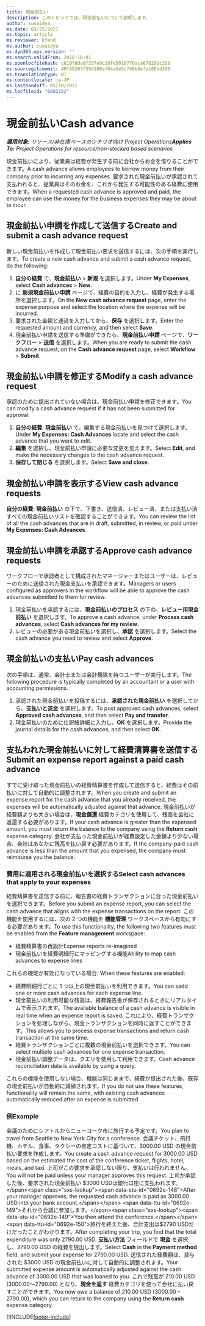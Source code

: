 ```yaml
---
title: 現金前払い
description: このトピックでは、現金前払いについて説明します。
author: suvaidya
ms.date: 03/25/2021
ms.topic: article
ms.reviewer: kfend
ms.author: suvaidya
ms.dyn365.ops.version: ''
ms.search.validFrom: 2020-10-01
ms.openlocfilehash: c610fdda8f337e0c16fe5010770aca678201c328
ms.sourcegitcommit: 40f68387f594180af64a5e5c748b6efa188bd300
ms.translationtype: HT
ms.contentlocale: ja-JP
ms.lasthandoff: 05/10/2021
ms.locfileid: "6002152"
---
```

# <a name="cash-advance"></a><span data-ttu-id="0692e-103">現金前払い</span><span class="sxs-lookup"><span data-stu-id="0692e-103">Cash advance</span></span>

<span data-ttu-id="0692e-104">_**適用対象:** リソース/非在庫ベースのシナリオ向け Project Operations_</span><span class="sxs-lookup"><span data-stu-id="0692e-104">_**Applies To:** Project Operations for resource/non-stocked based scenarios_</span></span>

<span data-ttu-id="0692e-105">現金前払いにより、従業員は経費が発生する前に会社からお金を借りることができます。</span><span class="sxs-lookup"><span data-stu-id="0692e-105">A cash advance allows employees to borrow money from their company prior to incurring any expenses.</span></span> <span data-ttu-id="0692e-106">要求された現金前払いが承認されて支払われると、従業員はそのお金を、これから発生する可能性のある経費に使用できます。</span><span class="sxs-lookup"><span data-stu-id="0692e-106">When a requested cash advance is approved and paid, the employee can use the money for the business expenses they may be about to incur.</span></span> 

## <a name="create-and-submit-a-cash-advance-request"></a><span data-ttu-id="0692e-107">現金前払い申請を作成して送信する</span><span class="sxs-lookup"><span data-stu-id="0692e-107">Create and submit a cash advance request</span></span>
<span data-ttu-id="0692e-108">新しい現金前払いを作成して現金前払い要求を送信するには、次の手順を実行します。</span><span class="sxs-lookup"><span data-stu-id="0692e-108">To create a new cash advance and submit a cash advance request, do the following:</span></span> 

1. <span data-ttu-id="0692e-109">**自分の経費** で、**現金前払い** > **新規** を選択します。</span><span class="sxs-lookup"><span data-stu-id="0692e-109">Under **My Expenses**, select **Cash advances** > **New**.</span></span> 
2. <span data-ttu-id="0692e-110">に **新規現金前払い申請** ページで、経費の目的を入力し、経費が発生する場所を選択します。</span><span class="sxs-lookup"><span data-stu-id="0692e-110">On the **New cash advance request** page, enter the expense purpose and select the location where the expense will be incurred.</span></span>
3. <span data-ttu-id="0692e-111">要求された金額と通貨を入力してから、**保存** を選択します。</span><span class="sxs-lookup"><span data-stu-id="0692e-111">Enter the requested amount and currency, and then select **Save**.</span></span> 
4. <span data-ttu-id="0692e-112">現金前払い申請を送信する準備ができたら、**現金前払い申請** ページで、**ワークフロー** > **送信** を選択します。</span><span class="sxs-lookup"><span data-stu-id="0692e-112">When you are ready to submit the cash advance request, on the **Cash advance request** page, select **Workflow** > **Submit**.</span></span>

## <a name="modify-a-cash-advance-request"></a><span data-ttu-id="0692e-113">現金前払い申請を修正する</span><span class="sxs-lookup"><span data-stu-id="0692e-113">Modify a cash advance request</span></span>

<span data-ttu-id="0692e-114">承認のために提出されていない場合は、現金前払い申請を修正できます。</span><span class="sxs-lookup"><span data-stu-id="0692e-114">You can modify a cash advance request if it has not been submitted for approval.</span></span>

1. <span data-ttu-id="0692e-115">**自分の経費: 現金前払い** で、編集する現金前払いを見つけて選択します。</span><span class="sxs-lookup"><span data-stu-id="0692e-115">Under **My Expenses: Cash Advances** locate and select the cash advance that you want to edit.</span></span>
2. <span data-ttu-id="0692e-116">**編集** を選択し、現金前払い申請に必要な変更を加えます。</span><span class="sxs-lookup"><span data-stu-id="0692e-116">Select **Edit**, and make the necessary changes to the cash advance request.</span></span> 
3. <span data-ttu-id="0692e-117">**保存して閉じる** を選択します。</span><span class="sxs-lookup"><span data-stu-id="0692e-117">Select **Save and close**.</span></span>


## <a name="view-cash-advance-requests"></a><span data-ttu-id="0692e-118">現金前払い申請を表示する</span><span class="sxs-lookup"><span data-stu-id="0692e-118">View cash advance requests</span></span>
<span data-ttu-id="0692e-119">**自分の経費: 現金前払い** の下で、下書き、送信済、レビュー済、または支払い済すべての現金前払いリストを確認することができます。</span><span class="sxs-lookup"><span data-stu-id="0692e-119">You can review the list of all the cash advances that are in draft, submitted, in review, or paid under **My Expenses: Cash Advances**.</span></span> 

## <a name="approve-cash-advance-requests"></a><span data-ttu-id="0692e-120">現金前払い申請を承認する</span><span class="sxs-lookup"><span data-stu-id="0692e-120">Approve cash advance requests</span></span>

<span data-ttu-id="0692e-121">ワークフローで承認者として構成されたマネージャーまたはユーザーは、レビューのために送信された現金支払いを承認できます。</span><span class="sxs-lookup"><span data-stu-id="0692e-121">Managers or users configured as approvers in the workflow will be able to approve the cash advances submitted to them for review.</span></span> 

1. <span data-ttu-id="0692e-122">現金前払いを承認するには、**現金前払いのプロセス** の下の、**レビュー用現金前払い** を選択します。</span><span class="sxs-lookup"><span data-stu-id="0692e-122">To approve a cash advance, under **Process cash advances**, select **Cash advances for my review**.</span></span>
2. <span data-ttu-id="0692e-123">レビューの必要がある現金前払いを選択し、**承認** を選択します。</span><span class="sxs-lookup"><span data-stu-id="0692e-123">Select the cash advance you need to review and select **Approve**.</span></span>  

## <a name="pay-cash-advances"></a><span data-ttu-id="0692e-124">現金前払いの支払い</span><span class="sxs-lookup"><span data-stu-id="0692e-124">Pay cash advances</span></span> 
<span data-ttu-id="0692e-125">次の手順は、通常、会計士または会計権限を持つユーザーが実行します。</span><span class="sxs-lookup"><span data-stu-id="0692e-125">The following procedure is typically completed by an accountant or a user with accounting permissions.</span></span>

1. <span data-ttu-id="0692e-126">承認された現金前払いを投稿するには、**承認された現金前払い** を選択してから、**支払いと送金** を選択します。</span><span class="sxs-lookup"><span data-stu-id="0692e-126">To post approved cash advances, select **Approved cash advances**, and then select **Pay and transfer**.</span></span>  
2. <span data-ttu-id="0692e-127">現金前払いのために仕訳帳詳細に入力し、**OK** を選択します。</span><span class="sxs-lookup"><span data-stu-id="0692e-127">Provide the journal details for the cash advances, and then select **OK**.</span></span> 

## <a name="submit-an-expense-report-against-a-paid-cash-advance"></a><span data-ttu-id="0692e-128">支払われた現金前払いに対して経費清算書を送信する</span><span class="sxs-lookup"><span data-stu-id="0692e-128">Submit an expense report against a paid cash advance</span></span> 

<span data-ttu-id="0692e-129">すでに受け取った現金前払いの経費精算書を作成して送信すると、経費はその前払いに対して自動的に調整されます。</span><span class="sxs-lookup"><span data-stu-id="0692e-129">When you create and submit an expense report for the cash advance that you already received, the expenses will be automatically adjusted against that advance.</span></span> <span data-ttu-id="0692e-130">現金前払いが経費額よりも大きい場合は、**現金償還** 経費カテゴリを使用して、残高を会社に返還する必要があります。</span><span class="sxs-lookup"><span data-stu-id="0692e-130">If your cash advance is greater than the expensed amount, you must return the balance to the company using the **Return cash** expense category.</span></span> <span data-ttu-id="0692e-131">会社が支払った現金前払いが経費設定した金額より少ない場合、会社はあなたに残高を払い戻す必要があります。</span><span class="sxs-lookup"><span data-stu-id="0692e-131">If the company-paid cash advance is less than the amount that you expensed, the company must reimburse you the balance.</span></span> 

### <a name="select-cash-advances-that-apply-to-your-expenses"></a><span data-ttu-id="0692e-132">費用に適用される現金前払いを選択する</span><span class="sxs-lookup"><span data-stu-id="0692e-132">Select cash advances that apply to your expenses</span></span>
<span data-ttu-id="0692e-133">経費精算書を送信する前に、報告書の経費トランザクションに合った現金前払いを選択できます。</span><span class="sxs-lookup"><span data-stu-id="0692e-133">Before you submit an expense report, you can select the cash advance that aligns with the expense transactions on the report.</span></span> <span data-ttu-id="0692e-134">この機能を使用するには、次の 2 つの機能を **機能管理** ワークスペースから有効にする必要があります。</span><span class="sxs-lookup"><span data-stu-id="0692e-134">To use this functionality, the following two features must be enabled from the **Feature management** workspace:</span></span>

  - <span data-ttu-id="0692e-135">経費精算書の再設計</span><span class="sxs-lookup"><span data-stu-id="0692e-135">Expense reports re-imagined</span></span>
  - <span data-ttu-id="0692e-136">現金前払いを経費明細行にマッピングする機能</span><span class="sxs-lookup"><span data-stu-id="0692e-136">Ability to map cash advances to expense lines</span></span>
 
 <span data-ttu-id="0692e-137">これらの機能が有効になっている場合: </span><span class="sxs-lookup"><span data-stu-id="0692e-137">When these features are enabled:</span></span>
 
  - <span data-ttu-id="0692e-138">経費明細行ごとに 1 つ以上の現金前払いを利用できます。</span><span class="sxs-lookup"><span data-stu-id="0692e-138">You can sadd one or more cash advances for each expense line.</span></span>
  - <span data-ttu-id="0692e-139">現金前払いの利用可能な残高は、経費報告書が保存されるときにリアルタイムで表示されます。</span><span class="sxs-lookup"><span data-stu-id="0692e-139">The available balance of a cash advance is visible in real time when an expense report is saved.</span></span> <span data-ttu-id="0692e-140">これにより、経費トランザクションを処理しながら、現金トランザクションを同時に返すことができます。</span><span class="sxs-lookup"><span data-stu-id="0692e-140">This allows you to process expense transactions and return cash transaction at the same time.</span></span>
  - <span data-ttu-id="0692e-141">経費トランザクションごとに複数の現金前払いを選択できます。</span><span class="sxs-lookup"><span data-stu-id="0692e-141">You can select multiple cash advances for one expense transaction.</span></span>
  - <span data-ttu-id="0692e-142">現金前払い調整データは、クエリを使用して利用できます。</span><span class="sxs-lookup"><span data-stu-id="0692e-142">Cash advance reconciliation data is available by using a query.</span></span> 
 
<span data-ttu-id="0692e-143">これらの機能を使用しない場合、機能は同じままで、経費が提出された後、既存の現金前払いが自動的に減額されます。</span><span class="sxs-lookup"><span data-stu-id="0692e-143">If you do not use these features, functionality will remain the same, with existing cash advances automatically reduced after an expense is submitted.</span></span>

### <a name="example"></a><span data-ttu-id="0692e-144">例</span><span class="sxs-lookup"><span data-stu-id="0692e-144">Example</span></span> 
<span data-ttu-id="0692e-145">会議のためにシアトルからニューヨーク市に旅行する予定です。</span><span class="sxs-lookup"><span data-stu-id="0692e-145">You plan to travel from Seattle to New York City for a conference.</span></span> <span data-ttu-id="0692e-146">会議チケット、飛行機、ホテル、食事、タクシーの推定コストに基づいて、3000.00 USD の現金前払い要求を作成します。</span><span class="sxs-lookup"><span data-stu-id="0692e-146">You create a cash advance request for 3000.00 USD based on the estimated the cost of the conference ticket, flights, hotel, meals, and taxi.</span></span> <span data-ttu-id="0692e-147">上司がこの要求を承認しない限り、支払いは行われません。</span><span class="sxs-lookup"><span data-stu-id="0692e-147">You will not be paid unless your manager approves this request.</span></span> <span data-ttu-id="0692e-148">上司が承認した後、要求された現金前払い $3000 USDは銀行口座に支払われます。</span><span class="sxs-lookup"><span data-stu-id="0692e-148">After your manager approves, the requested cash advance is paid as 3000.00 USD into your bank account.</span></span> <span data-ttu-id="0692e-149">それから会議に参加します。</span><span class="sxs-lookup"><span data-stu-id="0692e-149">You then attend the conference.</span></span> <span data-ttu-id="0692e-150">旅行を終えた後、合計支出は$2790 USDだけだったことがわかります。</span><span class="sxs-lookup"><span data-stu-id="0692e-150">After completing your trip, you find that the total expenditure was only 2790.00 USD.</span></span> <span data-ttu-id="0692e-151">**支払い方法** フィールドで **現金** を選択し、2790.00 USD の経費を提出します。</span><span class="sxs-lookup"><span data-stu-id="0692e-151">Select **Cash** in the **Payment method** field, and submit your expense for 2790.00 USD.</span></span> <span data-ttu-id="0692e-152">送信された経費額は、貸与された $3000 USD の現金前払いに対して自動的に調整されます。</span><span class="sxs-lookup"><span data-stu-id="0692e-152">Your submitted expense amount is automatically adjusted against the cash advance of 3000.00 USD that was loaned to you.</span></span> <span data-ttu-id="0692e-153">これで残高が 210.00 USD (3000.00～2790.00) となり、**現金を返す** 経費カテゴリを使って会社に払い戻すことができます。</span><span class="sxs-lookup"><span data-stu-id="0692e-153">You now owe a balance of 210.00 USD (3000.00 - 2790.00), which you can return to the company using the **Return cash** expense category.</span></span>



[!INCLUDE[footer-include](../includes/footer-banner.md)]

